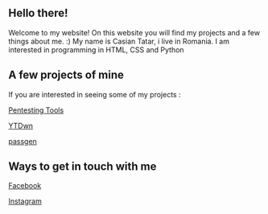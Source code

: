 ## Hello there!
Welcome to my website! On this website you will find my projects and a few things about me. :)
My name is Casian Tatar, i live in Romania.
I am interested in programming in HTML, CSS and Python

## A few projects of mine
If you are interested in seeing some of my projects :

[Pentesting Tools](https://github.com/cxlxsseum/pentest-tools)

[YTDwn](https://github.com/cxlxsseum/YTDwn)

[passgen](https://github.com/cxlxsseum/passgen)

## Ways to get in touch with me
[Facebook](https://www.facebook.com/casian.tatar.5)

[Instagram](https://www.instagram.com/casian.tatar)
